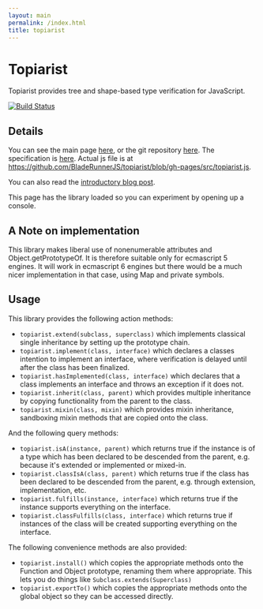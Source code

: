 ```yaml
---
layout: main
permalink: /index.html
title: topiarist
---
```


<script type="text/javascript" src="src/topiarist.js">
</script>

Topiarist
=======

Topiarist provides tree and shape-based type verification for JavaScript.

[![Build Status](https://travis-ci.org/BladeRunnerJS/topiarist.png)](https://travis-ci.org/BladeRunnerJS/topiarist)

Details
-------

You can see the main page [here](http://BladeRunnerJS.github.io/topiarist/), or the git repository [here](https://github.com/BladeRunnerJS/topiarist).
The specification is [here](https://github.com/BladeRunnerJS/topiarist/tree/gh-pages/test).
Actual js file is at <https://github.com/BladeRunnerJS/topiarist/blob/gh-pages/src/topiarist.js>.

You can also read the [introductory blog post](http://bladerunnerjs.org/blog/topiarist/).

This page has the library loaded so you can experiment by opening up a console.


A Note on implementation
------------------------

This library makes liberal use of nonenumerable attributes and Object.getPrototypeOf.
It is therefore suitable only for ecmascript 5 engines.  It will work in ecmascript 6
engines but there would be a much nicer implementation in that case, using Map and
private symbols.


Usage
-----

This library provides the following action methods:

* `topiarist.extend(subclass, superclass)` which implements classical single inheritance by setting up the prototype chain.
* `topiarist.implement(class, interface)` which declares a classes intention to implement an interface, where verification is delayed until after the class has been finalized.
* `topiarist.hasImplemented(class, interface)` which declares that a class implements an interface and throws an exception if it does not.
* `topiarist.inherit(class, parent)` which provides multiple inheritance by copying functionality from the parent to the class.
* `topiarist.mixin(class, mixin)` which provides mixin inheritance, sandboxing mixin methods that are copied onto the class.

And the following query methods:

* `topiarist.isA(instance, parent)` which returns true if the instance is of a type which has been declared to be descended from the parent, e.g. because it's extended or implemented or mixed-in.
* `topiarist.classIsA(class, parent)` which returns true if the class has been declared to be descended from the parent, e.g. through extension, implementation, etc.
* `topiarist.fulfills(instance, interface)` which returns true if the instance supports everything on the interface.
* `topiarist.classFulfills(class, interface)` which returns true if instances of the class will be created supporting everything on the interface.

The following convenience methods are also provided:

* `topiarist.install()` which copies the appropriate methods onto the Function and Object prototype, renaming them where appropriate.  This lets you do things like `Subclass.extends(Superclass)`
* `topiarist.exportTo()` which copies the appropriate methods onto the global object so they can be accessed directly.
